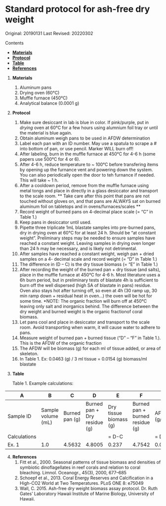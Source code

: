 # Standard protocol for ash-free dry weight 

Original: 20190131
Last Revised: 20220302

Contents
- [**Materials**](#Materials)  
- [**Protocol**](#Protocol)
- [**Table**](#Table)
- [**References**](#References)
 
1. <a name="Materials"></a> **Materials**
    1. 	Aluminum pans
    1. 	Drying oven (60°C)
    1. 	Muffle furnace (450°C)
    1. 	Analytical balance (0.0001 g)

2. <a name="Protocol"></a> **Protocol**
    1.  Make sure desiccant in lab is blue in color. If pink/purple, put in *drying* oven at 60°C for a few hours using alumnium foil tray or until the material is blue again. 
    1.  Obtain aluminum weigh pans to be used in AFDW determination
    1.  Label each pan with an ID number. May use a spatula to scrape a # into bottom of pan, or use pencil. Marker WILL burn
    	off!
    1.  After labeling, burn in the muffle furnace at 450°C for 4-6 h (some papers use 500°C for 4 or 6). 
    1.  After 4-6 h, reduce temperature to ~ 100°C before transfering items by opening up the furnance vent and powering down the system. You can also periodically open the door to teh furnance if needed. This will take ~ 1 h. 
    1.  After a cooldown period, remove from the muffle furnace using metal tongs and place in directly in a glass desiccator and transport to the scale room.
	** Take care after this point that pans are not touched without gloves on, and that pans are ALWAYS sat on burned
	aluminum foil on tabletops and in ovens/furnaces/scales **
    1.  Record weight of burned pans on 4-decimal place scale (= “C” in Table 1.)
    1.  Keep pans in desiccator until used.
    1.  Pipette three triplicate 1mL blastate samples into pre-burned pans, dry in drying oven at 60°C for at least 24 h. 
    	Should be “at constant weight”. Preliminary steps may be needed to ensure samples have reached a constant weight. 
	Leaving samples in drying oven longer than 24 h may be necessary, and is likely not detrimental.
    1.  After samples have reached a constant weight, weigh pan + dried samples on a 4- decimal scale and record weight (= “D” 
    	in Table 1.)
    1.  The difference in (D – C) is the dry tissue biomass (= “E” in Table 1.)
    1.  After recording the weight of the burned pan + dry tissue (and salts), place in the muffle furnace at 450°C for 4-6 h. 
    	Most literature uses a 6h burn period, but in preliminary tests of blastate 4h is sufficient to burn off the well 
	dispersed (high SA of blastate in pans) residue. Oven also stays hot after turning off, so even at 4h (30 ramp up, 30 
	min ramp down + residual heat in oven…) the oven will be hot for some time.
	*NOTE: The organic fraction will burn off at 450°C leaving only salt and inorganics behind. The difference between the
	dry weight and burned weight is the organic fractionof coral biomass.
    1.  Let pans cool and place in desiccator and transport to the scale room. Avoid transporting when warm, it will cause
    	water to adhere to pans.
    1.  Measure weight of burned pan + burned tissue (“D” – “F” in Table 1.). This is the AFDW of the organic fraction
    1.  The AFDW will be biomass (g) for each ml of tissue added, or area of skeleton.
    1.  In Table 1. Ex: 0.0463 (g) / 3 ml tissue = 0.0154 (g) biomass/ml blastate
    
3. <a name="Table"></a> **Table**

	Table 1. Example calculations:
	
 A  | B  | C  | D  | E  | F  |  G |
----|----|----|----|----|----|----|
Sample ID | Sample volume (mL) | Burned pan (g) | Burned pan + Dry residue (g) | Dry tissue biomass (g) | Burned pan + burned residue (g) | AFDW (g/mL) |
Calculations | | | | = D-C | | = D-F |
Ex. 1 | 1.0 | 4.5632 | 4.8005 | 0.237 | 4.7542 | 0.0463 |

4. <a name="References"></a> **References**
    1.  Fitt et al., 2000. Seasonal patterns of tissue biomass and densities of symbiotic dinoflagellates in reef corals and 
    	relation to coral bleaching. Limnol. Oceanogr., 45(3), 2000, 677–685
    2.  Schoepf et al., 2013. Coral Energy Reserves and Calcification in a High-CO2 World at Two Temperatures. PLoS ONE 8:
    	e75049
    3.  Wall, C. 2015. Ash-free dry weight biomass assay protocol. Dr. Ruth Gates’ Laboratory Hawaii Institute of Marine
    	Biology, University of Hawaii.












	  
   

















